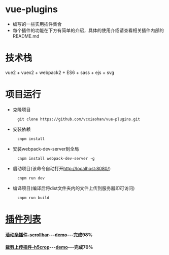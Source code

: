# vue-plugins
* 编写的一些实用插件集合
* 每个插件的功能在下方有简单的介绍，具体的使用介绍请查看相关插件内部的README.md

# 技术栈
vue2 + vuex2 + webpack2 + ES6 + sass + ejs + svg

# 项目运行

* 克隆项目

	    git clone https://github.com/vcxiaohan/vue-plugins.git  



* 安装依赖

		cnpm install

* 安装webpack-dev-server到全局
	
		cnpm install webpack-dev-server -g

* 启动项目(该命令自动打开[http://localhost:8080/](http://localhost:8080/))

		cnpm run dev

* 编译项目(编译后将dist文件夹内的文件上传到服务器即可访问)

		cnpm run build

# [插件列表](http://v3.faqrobot.org/hvb/vue-plugins/dist/index.html)

#### [滚动条插件-scrollbar](https://github.com/vcxiaohan/vue-plugins/tree/master/scrollbar)---[demo](http://v3.faqrobot.org/hvb/vue-plugins/dist/scrollbar/demo.html)---完成98%

#### [裁剪上传插件-h5crop](https://github.com/vcxiaohan/vue-plugins/tree/master/h5crop)---[demo](http://v3.faqrobot.org/hvb/vue-plugins/dist/h5crop/demo.html)---完成70%


